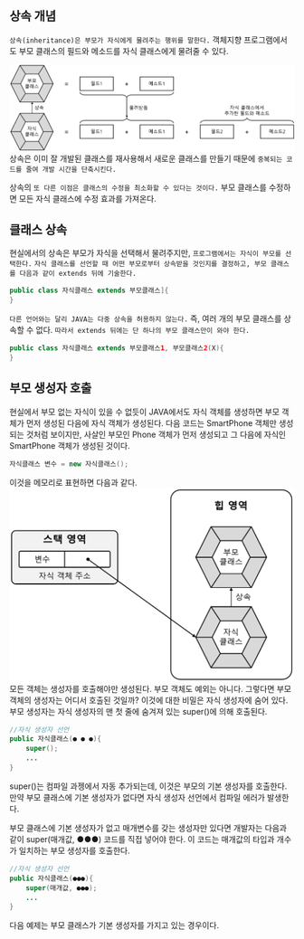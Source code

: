 ## 상속 개념
`상속(inheritance)은 부모가 자식에게 물려주는 행위를 말한다.` 객체지향 프로그램에서도 부모 클래스의 필드와 메소드를 자식 클래스에게 물려줄 수 있다.

![image](/image/상속개념.png)
상속은 이미 잘 개발된 클래스를 재사용해서 새로운 클래스를 만들기 때문에 `중복되는 코드를 줄여 개발 시간을 단축시킨다.`

상속의 `또 다른 이점은 클래스의 수정을 최소화할 수 있다는 것이다.` 부모 클래스를 수정하면 모든 자식 클래스에 수정 효과를 가져온다.

## 클래스 상속
현실에서의 상속은 부모가 자식을 선택해서 물려주지만, `프로그램에서는 자식이 부모를 선택한다.` `자식 클래스를 선언할 때 어떤 부모로부터 상속받을 것인지를 결정하고, 부모 클래스를 다음과 같이 extends 뒤에 기술한다.`
```java
public class 자식클래스 extends 부모클래스]{
}
```
`다른 언어와는 달리 JAVA는 다중 상속을 허용하지 않는다.` 즉, 여러 개의 부모 클래스를 상속할 수 없다. `따라서 extends 뒤에는 단 하나의 부모 클래스만이 와야 한다.`
```java
public class 자식클래스 extends 부모클래스1, 부모클래스2(X){
}
```

## 부모 생성자 호출
현실에서 부모 없는 자식이 있을 수 없듯이 JAVA에서도 자식 객체를 생성하면 부모 객체가 먼저 생성된 다음에 자식 객체가 생성된다. 다음 코드는 SmartPhone 객체만 생성되는 것처럼 보이지만, 사살인 부모인 Phone 객체가 먼저 생성되고 그 다음에 자식인 SmartPhone 객체가 생성된 것이다.
```java
자식클래스 변수 = new 자식클래스();
```
이것을 메모리로 표현하면 다음과 같다.
![image](/image/상속메모리.png)
모든 객체는 생성자를 호출해야만 생성된다. 부모 객체도 예외는 아니다. 그렇다면 부모 객체의 생성자는 어디서 호출된 것일까? 이것에 대한 비밀은 자식 생성자에 숨어 있다. 부모 생성자는 자식 생성자의 맨 첫 줄에 숨겨져 있는 super()에 의해 호출된다.
```java
//자식 생성자 선언
public 자식클래스(● ● ●){
    super();
    ...
}
```
super()는 컴파일 과젱에서 자동 추가되는데, 이것은 부모의 기본 생성자를 호출한다. 만약 부모 클래스에 기본 생성자가 없다면 자식 생성자 선언에서 컴파일 에러가 발생한다.

부모 클래스에 기본 생성자가 없고 매개변수를 갖는 생성자만 있다면 개발자는 다음과 같이 super(매개값, ●●●) 코드를 직접 넣어야 한다. 이 코드는 매개값의 타입과 개수가 일치하는 부모 생성자를 호출한다.
```java
//자식 생성자 선언
public 자식클래스(●●●){
    super(매개값, ●●●);
    ...
}
```
다음 예제는 부모 클래스가 기본 생성자를 가지고 있는 경우이다.